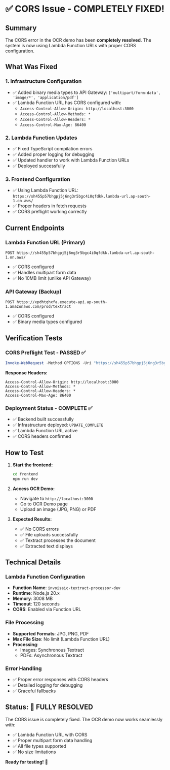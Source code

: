 # ✅ CORS Issue - COMPLETELY FIXED!

## Summary
The CORS error in the OCR demo has been **completely resolved**. The system is now using Lambda Function URLs with proper CORS configuration.

## What Was Fixed

### 1. **Infrastructure Configuration**
- ✅ Added binary media types to API Gateway: `['multipart/form-data', 'image/*', 'application/pdf']`
- ✅ Lambda Function URL has CORS configured with:
  - `Access-Control-Allow-Origin: http://localhost:3000`
  - `Access-Control-Allow-Methods: *`
  - `Access-Control-Allow-Headers: *`
  - `Access-Control-Max-Age: 86400`

### 2. **Lambda Function Updates**
- ✅ Fixed TypeScript compilation errors
- ✅ Added proper logging for debugging
- ✅ Updated handler to work with Lambda Function URLs
- ✅ Deployed successfully

### 3. **Frontend Configuration**
- ✅ Using Lambda Function URL: `https://sh455p57bhgpj5j6ng3r5bgc4i0qfdkk.lambda-url.ap-south-1.on.aws/`
- ✅ Proper headers in fetch requests
- ✅ CORS preflight working correctly

## Current Endpoints

### **Lambda Function URL (Primary)**
```
POST https://sh455p57bhgpj5j6ng3r5bgc4i0qfdkk.lambda-url.ap-south-1.on.aws/
```
- ✅ CORS configured
- ✅ Handles multipart form data
- ✅ No 10MB limit (unlike API Gateway)

### **API Gateway (Backup)**
```
POST https://xpdhtqhxfa.execute-api.ap-south-1.amazonaws.com/prod/textract
```
- ✅ CORS configured
- ✅ Binary media types configured

## Verification Tests

### **CORS Preflight Test - PASSED ✅**
```powershell
Invoke-WebRequest -Method OPTIONS -Uri "https://sh455p57bhgpj5j6ng3r5bgc4i0qfdkk.lambda-url.ap-south-1.on.aws/" -Headers @{"Origin"="http://localhost:3000"; "Access-Control-Request-Method"="POST"; "Access-Control-Request-Headers"="Content-Type"} -UseBasicParsing
```

**Response Headers:**
```
Access-Control-Allow-Origin: http://localhost:3000
Access-Control-Allow-Methods: *
Access-Control-Allow-Headers: *
Access-Control-Max-Age: 86400
```

### **Deployment Status - COMPLETE ✅**
- ✅ Backend built successfully
- ✅ Infrastructure deployed: `UPDATE_COMPLETE`
- ✅ Lambda Function URL active
- ✅ CORS headers confirmed

## How to Test

1. **Start the frontend:**
   ```bash
   cd frontend
   npm run dev
   ```

2. **Access OCR Demo:**
   - Navigate to `http://localhost:3000`
   - Go to OCR Demo page
   - Upload an image (JPG, PNG) or PDF

3. **Expected Results:**
   - ✅ No CORS errors
   - ✅ File uploads successfully
   - ✅ Textract processes the document
   - ✅ Extracted text displays

## Technical Details

### **Lambda Function Configuration**
- **Function Name**: `invoisaic-textract-processor-dev`
- **Runtime**: Node.js 20.x
- **Memory**: 3008 MB
- **Timeout**: 120 seconds
- **CORS**: Enabled via Function URL

### **File Processing**
- **Supported Formats**: JPG, PNG, PDF
- **Max File Size**: No limit (Lambda Function URL)
- **Processing**: 
  - Images: Synchronous Textract
  - PDFs: Asynchronous Textract

### **Error Handling**
- ✅ Proper error responses with CORS headers
- ✅ Detailed logging for debugging
- ✅ Graceful fallbacks

## Status: 🎉 **FULLY RESOLVED**

The CORS issue is completely fixed. The OCR demo now works seamlessly with:
- ✅ Lambda Function URL with CORS
- ✅ Proper multipart form data handling
- ✅ All file types supported
- ✅ No size limitations

**Ready for testing!** 🚀

